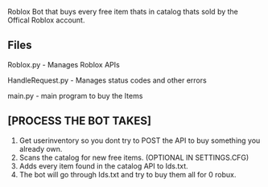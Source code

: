 Roblox Bot that buys every free item thats in catalog thats sold by the Offical Roblox account.

## Files
Roblox.py - Manages Roblox APIs

HandleRequest.py - Manages status codes and other errors

main.py - main program to buy the Items

## [PROCESS THE BOT TAKES]
1. Get userinventory so you dont try to POST the API to buy something you already own.
2. Scans the catalog for new free items. (OPTIONAL IN SETTINGS.CFG)
3. Adds every item found in the catalog API to Ids.txt.
4. The bot will go through Ids.txt and try to buy them all for 0 robux.


